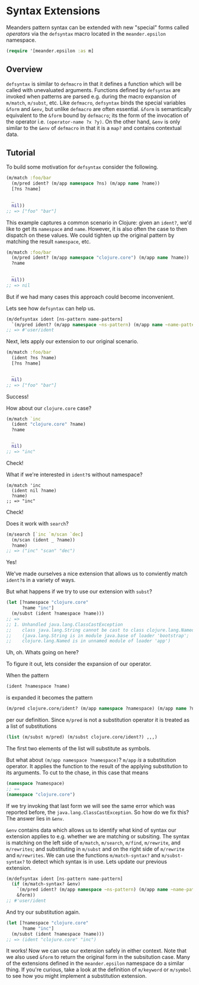 # Syntax Extensions


Meanders pattern syntax can be extended with new "special" forms called _operators_ via the `defsyntax` macro located in the `meander.epsilon` namespace.


```clj
(require '[meander.epsilon :as m]
```

## Overview

`defsyntax` is similar to `defmacro` in that it defines a function which will be called with unevaluated arguments.
Functions defined by `defsyntax` are invoked when patterns are parsed e.g. during the macro expansion of `m/match`, `m/subst`, etc.
Like `defmacro`, `defsyntax` binds the special variables `&form` and `&env`, but unlike `defmacro` are often essential.
`&form` is semantically equivalent to the `&form` bound by `defmacro`; its the form of the invocation of the operator i.e. `(operator-name ?x ?y)`.
On the other hand, `&env` is only similar to the `&env` of `defmacro` in that it is a `map?` and contains contextual data.

## Tutorial

To build some motivation for `defsyntax` consider the following.

```clj
(m/match :foo/bar
  (m/pred ident? (m/app namespace ?ns) (m/app name ?name))
  [?ns ?name]
  
  _
  nil))
;; => ["foo" "bar"]
```

This example captures a common scenario in Clojure: given an `ident?`, we'd like to get its `namespace` and `name`.
However, it is also often the case to then dispatch on these values.
We could tighten up the original pattern by matching the result `namespace`, etc.


```clj
(m/match :foo/bar
  (m/pred ident? (m/app namespace "clojure.core") (m/app name ?name))
  ?name
  
  _
  nil))
;; => nil
```

But if we had many cases this approach could become inconvenient.

Lets see how `defsyntax` can help us.

```clj
(m/defsyntax ident [ns-pattern name-pattern]
  `(m/pred ident? (m/app namespace ~ns-pattern) (m/app name ~name-pattern)))
;; => #'user/ident
```

Next, lets apply our extension to our original scenario.

```clj
(m/match :foo/bar
  (ident ?ns ?name)
  [?ns ?name]

  _
  nil)
;; => ["foo" "bar"]
```

Success!

How about our `clojure.core` case?

```clj
(m/match `inc
  (ident "clojure.core" ?name)
  ?name

  _
  nil)
;; => "inc"
```

Check!

What if we're interested in `ident?`s without namespace?

```
(m/match 'inc
  (ident nil ?name)
  ?name)
;; => "inc"
```

Check!

Does it work with `search`?

```clj
(m/search [`inc `m/scan `dec]
  (m/scan (ident _ ?name))
  ?name)
;; => ("inc" "scan" "dec")
```

Yes!

We've made ourselves a nice extension that allows us to conviently match `ident?`s in a variety of ways.

But what happens if we try to use our extension with `subst`?

```clj
(let [?namespace "clojure.core"
      ?name "inc"]
  (m/subst (ident ?namespace ?name)))
;; =>
;; 1. Unhandled java.lang.ClassCastException
;;    class java.lang.String cannot be cast to class clojure.lang.Named
;;    (java.lang.String is in module java.base of loader 'bootstrap';
;;    clojure.lang.Named is in unnamed module of loader 'app')
```

Uh, oh.
Whats going on here?

To figure it out, lets consider the expansion of our operator.

When the pattern

```clj
(ident ?namespace ?name)
```

is expanded it becomes the pattern

```clj
(m/pred clojure.core/ident? (m/app namespace ?namespace) (m/app name ?name))
```

per our definition.
Since `m/pred` is not a substitution operator it is treated as a list of substitutions

```clj
(list (m/subst m/pred) (m/subst clojure.core/ident?) ,,,)
```

The first two elements of the list will substitute as symbols.

But what about `(m/app namespace ?namespace)`?
`m/app` _is_ a substitution operator.
It applies the function to the result of the applying substitution to its arguments.
To cut to the chase, in this case that means

```clj
(namespace ?namespace)
;; ==
(namespace "clojure.core")
```

If we try invoking that last form we will see the same error which was reported before, the `java.lang.ClassCastException`.
So how do we fix this?
The answer lies in `&env`.

`&env` contains data which allows us to identify what kind of syntax our extension applies to e.g. whether we are matching or subsiting.
The syntax is matching on the left side of `m/match`, `m/search`, `m/find`, `m/rewrite`, and `m/rewrites`; and substituting in `m/subst` and on the right side of `m/rewrite` and `m/rewrites`.
We can use the functions `m/match-syntax?` and `m/subst-syntax?` to detect which syntax is in use.
Lets update our previous extension.

```clj
(m/defsyntax ident [ns-pattern name-pattern]
  (if (m/match-syntax? &env)
    `(m/pred ident? (m/app namespace ~ns-pattern) (m/app name ~name-pattern))
    &form))
;; #'user/ident
```

And try our substitution again.

```clj
(let [?namespace "clojure.core"
      ?name "inc"]
  (m/subst (ident ?namespace ?name)))
;; => (ident "clojure.core" "inc")
```

It works!
Now we can use our extension safely in either context.
Note that we also used `&form` to return the original form in the subsitution case.
Many of the extensions defined in the `meander.epsilon` namespace do a similar thing.
If you're curious, take a look at the definition of `m/keyword` or `m/symbol` to see how you might implement a substitution extension.
